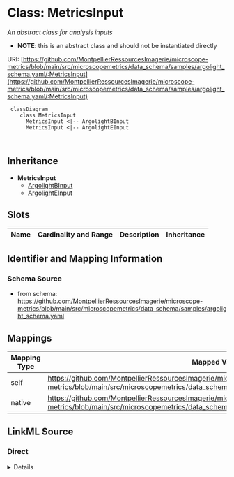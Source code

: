 # Class: MetricsInput


_An abstract class for analysis inputs_




* __NOTE__: this is an abstract class and should not be instantiated directly


URI: [https://github.com/MontpellierRessourcesImagerie/microscope-metrics/blob/main/src/microscopemetrics/data_schema/samples/argolight_schema.yaml/:MetricsInput](https://github.com/MontpellierRessourcesImagerie/microscope-metrics/blob/main/src/microscopemetrics/data_schema/samples/argolight_schema.yaml/:MetricsInput)




```mermaid
 classDiagram
    class MetricsInput
      MetricsInput <|-- ArgolightBInput
      MetricsInput <|-- ArgolightEInput
      
      
```





## Inheritance
* **MetricsInput**
    * [ArgolightBInput](ArgolightBInput.md)
    * [ArgolightEInput](ArgolightEInput.md)



## Slots

| Name | Cardinality and Range | Description | Inheritance |
| ---  | --- | --- | --- |









## Identifier and Mapping Information







### Schema Source


* from schema: https://github.com/MontpellierRessourcesImagerie/microscope-metrics/blob/main/src/microscopemetrics/data_schema/samples/argolight_schema.yaml





## Mappings

| Mapping Type | Mapped Value |
| ---  | ---  |
| self | https://github.com/MontpellierRessourcesImagerie/microscope-metrics/blob/main/src/microscopemetrics/data_schema/samples/argolight_schema.yaml/:MetricsInput |
| native | https://github.com/MontpellierRessourcesImagerie/microscope-metrics/blob/main/src/microscopemetrics/data_schema/samples/argolight_schema.yaml/:MetricsInput |





## LinkML Source

<!-- TODO: investigate https://stackoverflow.com/questions/37606292/how-to-create-tabbed-code-blocks-in-mkdocs-or-sphinx -->

### Direct

<details>
```yaml
name: MetricsInput
description: An abstract class for analysis inputs
from_schema: https://github.com/MontpellierRessourcesImagerie/microscope-metrics/blob/main/src/microscopemetrics/data_schema/samples/argolight_schema.yaml
abstract: true

```
</details>

### Induced

<details>
```yaml
name: MetricsInput
description: An abstract class for analysis inputs
from_schema: https://github.com/MontpellierRessourcesImagerie/microscope-metrics/blob/main/src/microscopemetrics/data_schema/samples/argolight_schema.yaml
abstract: true

```
</details>